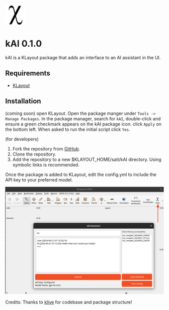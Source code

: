 ![kAI Logo](klayout/kAI.png)

# kAI 0.1.0
kAI is a KLayout package that adds an interface to an AI assistant in the UI.

## Requirements
- [KLayout](https://www.klayout.de/)

## Installation
(coming soon) open KLayout. Open the package manger under `Tools -> Manage Packages`. In the package manager, search for `kAI`,
double-click and ensure a green checkmark appears on the kAI package icon. click `Apply` on the bottom left. When asked to run the initial script click
`Yes`. 


(for developers)
1. Fork the repository from [GitHub](https://github.com/mustafacc/kAI).
2. Clone the repository.
3. Add the repository to a new $KLAYOUT_HOME/salt/kAI directory. Using symbolic links is recommended.

Once the package is added to KLayout, edit the config.yml to include the API key to your preferred model.

![kAI Logo](docs/_static/kAI_ui.png)

Credits: Thanks to [klive](https://github.com/gdsfactory/klive) for codebase and package structure!

